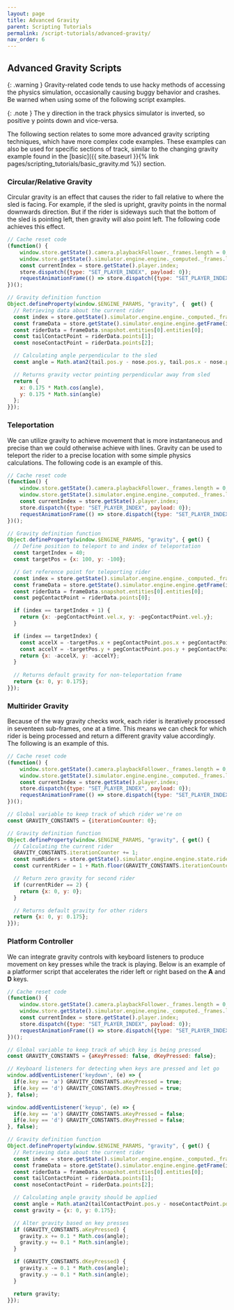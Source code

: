 ```yaml
---
layout: page
title: Advanced Gravity
parent: Scripting Tutorials
permalink: /script-tutorials/advanced-gravity/
nav_order: 6
---
```


## Advanced Gravity Scripts

{: .warning }
Gravity-related code tends to use hacky methods of accessing the physics simulation, occasionally causing buggy behavior and crashes. Be warned when using some of the following script examples.

{: .note }
The y direction in the track physics simulator is inverted, so positive y points down and vice-versa.

The following section relates to some more advanced gravity scripting techniques, which have more complex code examples. These examples can also be used for specific sections of track, similar to the changing gravity example found in the [basic]({{ site.baseurl }}{% link pages/scripting_tutorials/basic_gravity.md %}) section.

### Circular/Relative Gravity

Circular gravity is an effect that causes the rider to fall relative to where the sled is facing. For example, if the sled is upright, gravity points in the normal downwards direction. But if the rider is sideways such that the bottom of the sled is pointing left, then gravity will also point left. The following code achieves this effect.

```js
// Cache reset code
(function() {
    window.store.getState().camera.playbackFollower._frames.length = 0;
    window.store.getState().simulator.engine.engine._computed._frames.length = 1;
    const currentIndex = store.getState().player.index;
    store.dispatch({type: "SET_PLAYER_INDEX", payload: 0});
    requestAnimationFrame(() => store.dispatch({type: "SET_PLAYER_INDEX", payload: currentIndex}));
})();

// Gravity definition function
Object.defineProperty(window.$ENGINE_PARAMS, "gravity", {  get() {
  // Retrieving data about the current rider
  const index = store.getState().simulator.engine.engine._computed._frames.length;
  const frameData = store.getState().simulator.engine.engine.getFrame(index-1);
  const riderData = frameData.snapshot.entities[0].entities[0];
  const tailContactPoint = riderData.points[1];
  const noseContactPoint = riderData.points[2];

  // Calculating angle perpendicular to the sled
  const angle = Math.atan2(tail.pos.y - nose.pos.y, tail.pos.x - nose.pos.x) - Math.PI/2;

  // Returns gravity vector pointing perpendicular away from sled
  return {
    x: 0.175 * Math.cos(angle),
    y: 0.175 * Math.sin(angle)
  };
}});
```

### Teleportation

We can utilize gravity to achieve movement that is more instantaneous and precise than we could otherwise achieve with lines. Gravity can be used to teleport the rider to a precise location with some simple physics calculations. The following code is an example of this.

```js
// Cache reset code
(function() {
    window.store.getState().camera.playbackFollower._frames.length = 0;
    window.store.getState().simulator.engine.engine._computed._frames.length = 1;
    const currentIndex = store.getState().player.index;
    store.dispatch({type: "SET_PLAYER_INDEX", payload: 0});
    requestAnimationFrame(() => store.dispatch({type: "SET_PLAYER_INDEX", payload: currentIndex}));
})();

// Gravity definition function
Object.defineProperty(window.$ENGINE_PARAMS, "gravity", { get() {
  // Define position to teleport to and index of teleportation
  const targetIndex = 40;
  const targetPos = {x: 100, y: -100};

  // Get reference point for teleporting rider
  const index = store.getState().simulator.engine.engine._computed._frames.length;
  const frameData = store.getState().simulator.engine.engine.getFrame(index-1);
  const riderData = frameData.snapshot.entities[0].entities[0];
  const pegContactPoint = riderData.points[0];

  if (index == targetIndex + 1) {
    return {x: -pegContactPoint.vel.x, y: -pegContactPoint.vel.y};
  }

  if (index == targetIndex) {
    const accelX = -targetPos.x + pegContactPoint.pos.x + pegContactPoint.vel.x;
    const accelY = -targetPos.y + pegContactPoint.pos.y + pegContactPoint.vel.y;
    return {x: -accelX, y: -accelY};
  }
  
  // Returns default gravity for non-teleportation frame
  return {x: 0, y: 0.175};
}});
```

### Multirider Gravity

Because of the way gravity checks work, each rider is iteratively processed in seventeen sub-frames, one at a time. This means we can check for which rider is being processed and return a different gravity value accordingly. The following is an example of this.

```js
// Cache reset code
(function() {
    window.store.getState().camera.playbackFollower._frames.length = 0;
    window.store.getState().simulator.engine.engine._computed._frames.length = 1;
    const currentIndex = store.getState().player.index;
    store.dispatch({type: "SET_PLAYER_INDEX", payload: 0});
    requestAnimationFrame(() => store.dispatch({type: "SET_PLAYER_INDEX", payload: currentIndex}));
})();

// Global variable to keep track of which rider we're on
const GRAVITY_CONSTANTS = {iterationCounter: 0};

// Gravity definition function
Object.defineProperty(window.$ENGINE_PARAMS, "gravity", { get() {
  // Calculating the current rider
  GRAVITY_CONSTANTS.iterationCounter += 1;
  const numRiders = store.getState().simulator.engine.engine.state.riders.length;
  const currentRider = 1 + Math.floor(GRAVITY_CONSTANTS.iterationCounter / 17) % numRiders;

  // Return zero gravity for second rider
  if (currentRider == 2) {
    return {x: 0, y: 0};
  }

  // Returns default gravity for other riders
  return {x: 0, y: 0.175};
}});
```

### Platform Controller

We can integrate gravity controls with keyboard listeners to produce movement on key presses while the track is playing. Below is an example of a platformer script that accelerates the rider left or right based on the **A** and **D** keys.

```js
// Cache reset code
(function() {
    window.store.getState().camera.playbackFollower._frames.length = 0;
    window.store.getState().simulator.engine.engine._computed._frames.length = 1;
    const currentIndex = store.getState().player.index;
    store.dispatch({type: "SET_PLAYER_INDEX", payload: 0});
    requestAnimationFrame(() => store.dispatch({type: "SET_PLAYER_INDEX", payload: currentIndex}));
})();

// Global variable to keep track of which key is being pressed
const GRAVITY_CONSTANTS = {aKeyPressed: false, dKeyPressed: false};

// Keyboard listeners for detecting when keys are pressed and let go
window.addEventListener('keydown', (e) => {
  if(e.key == 'a') GRAVITY_CONSTANTS.aKeyPressed = true;
  if(e.key == 'd') GRAVITY_CONSTANTS.dKeyPressed = true;
}, false);

window.addEventListener('keyup', (e) => {
  if(e.key == 'a') GRAVITY_CONSTANTS.aKeyPressed = false;
  if(e.key == 'd') GRAVITY_CONSTANTS.dKeyPressed = false;
}, false);

// Gravity definition function
Object.defineProperty(window.$ENGINE_PARAMS, "gravity", { get() {
  // Retrieving data about the current rider
  const index = store.getState().simulator.engine.engine._computed._frames.length;
  const frameData = store.getState().simulator.engine.engine.getFrame(index-1);
  const riderData = frameData.snapshot.entities[0].entities[0];
  const tailContactPoint = riderData.points[1];
  const noseContactPoint = riderData.points[2];

  // Calculating angle gravity should be applied
  const angle = Math.atan2(tailContactPoint.pos.y - noseContactPoint.pos.y, tailContactPoint.pos.x - noseContactPoint.pos.x);
  const gravity = {x: 0, y: 0.175};

  // Alter gravity based on key presses
  if (GRAVITY_CONSTANTS.aKeyPressed) {
    gravity.x += 0.1 * Math.cos(angle);
    gravity.y += 0.1 * Math.sin(angle);
  }

  if (GRAVITY_CONSTANTS.dKeyPressed) {
    gravity.x -= 0.1 * Math.cos(angle);
    gravity.y -= 0.1 * Math.sin(angle);
  }

  return gravity;
}});
```
